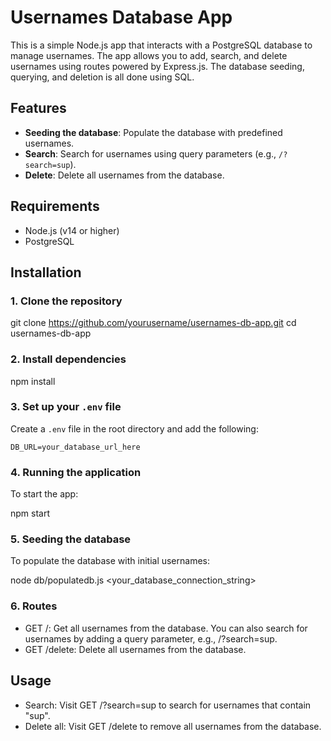 # Usernames Database App

This is a simple Node.js app that interacts with a PostgreSQL database to manage usernames. The app allows you to add, search, and delete usernames using routes powered by Express.js. The database seeding, querying, and deletion is all done using SQL.

## Features

- **Seeding the database**: Populate the database with predefined usernames.
- **Search**: Search for usernames using query parameters (e.g., `/?search=sup`).
- **Delete**: Delete all usernames from the database.

## Requirements

- Node.js (v14 or higher)
- PostgreSQL

## Installation

### 1. Clone the repository

git clone https://github.com/yourusername/usernames-db-app.git
cd usernames-db-app

### 2. Install dependencies

npm install

### 3. Set up your `.env` file

Create a `.env` file in the root directory and add the following:

```env
DB_URL=your_database_url_here
```
### 4. Running the application
To start the app:

npm start

### 5. Seeding the database
To populate the database with initial usernames:

node db/populatedb.js <your_database_connection_string>

### 6. Routes
 - GET /: Get all usernames from the database. You can also search for usernames by adding a query parameter, e.g., /?search=sup.
 - GET /delete: Delete all usernames from the database.

## Usage
 - Search: Visit GET /?search=sup to search for usernames that contain "sup".
 - Delete all: Visit GET /delete to remove all usernames from the database.
